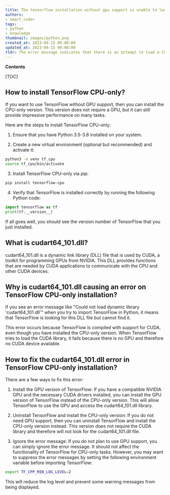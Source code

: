 ```yaml
---
title: The tensorflow installation without gpu support is unable to load the dynamic library 'cudart64_101.dll'
authors:
- smart_coder
tags:
- python
- knowledge
thumbnail: images/python.png
created_at: 2023-04-15 00:00:00
updated_at: 2023-04-15 00:00:00
tldr: The error message indicates that there is an attempt to load a CUDA library (cudart64\_101.dll) on a TensorFlow installation without GPU support.
---
```


**Contents**

[TOC]

## How to install TensorFlow CPU-only?

If you want to use TensorFlow without GPU support, then you can install the CPU-only version. This version does not require a GPU, but it can still provide impressive performance on many tasks.

Here are the steps to install TensorFlow CPU-only:

1. Ensure that you have Python 3.5-3.8 installed on your system.

2. Create a new virtual environment (optional but recommended) and activate it:

```bash
python3 -m venv tf_cpu
source tf_cpu/bin/activate
```

3. Install TensorFlow CPU-only via pip:

```bash
pip install tensorflow-cpu
```

4. Verify that TensorFlow is installed correctly by running the following Python code:

```python
import tensorflow as tf
print(tf.__version__)
```

If all goes well, you should see the version number of TensorFlow that you just installed.

## What is cudart64_101.dll?

cudart64_101.dll is a dynamic link library (DLL) file that is used by CUDA, a toolkit for programming GPUs from NVIDIA. This DLL provides functions that are needed by CUDA applications to communicate with the CPU and other CUDA devices.

## Why is cudart64_101.dll causing an error on TensorFlow CPU-only installation?

If you see an error message like "Could not load dynamic library 'cudart64_101.dll'" when you try to import TensorFlow in Python, it means that TensorFlow is looking for this DLL file but cannot find it.

This error occurs because TensorFlow is compiled with support for CUDA, even though you have installed the CPU-only version. When TensorFlow tries to load the CUDA library, it fails because there is no GPU and therefore no CUDA device available.

## How to fix the cudart64_101.dll error in TensorFlow CPU-only installation?

There are a few ways to fix this error:

1. Install the GPU version of TensorFlow: If you have a compatible NVIDIA GPU and the necessary CUDA drivers installed, you can install the GPU version of TensorFlow instead of the CPU-only version. This will allow TensorFlow to use the GPU and access the cudart64_101.dll library.

2. Uninstall TensorFlow and install the CPU-only version: If you do not need GPU support, then you can uninstall TensorFlow and install the CPU-only version instead. This version does not require the CUDA library and therefore will not look for the cudart64_101.dll file.

3. Ignore the error message: If you do not plan to use GPU support, you can simply ignore the error message. It should not affect the functionality of TensorFlow for CPU-only tasks. However, you may want to suppress the error messages by setting the following environment variable before importing TensorFlow:

```bash
export TF_CPP_MIN_LOG_LEVEL=2
```

This will reduce the log level and prevent some warning messages from being displayed.
